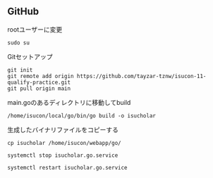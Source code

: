 ## GitHub 

rootユーザーに変更
```
sudo su
```

Gitセットアップ
```
git init 
git remote add origin https://github.com/tayzar-tznw/isucon-11-qualify-practice.git
git pull origin main
```

main.goのあるディレクトリに移動してbuild
```
/home/isucon/local/go/bin/go build -o isucholar
```

生成したバイナリファイルをコピーする
```
cp isucholar /home/isucon/webapp/go/
```

```
systemctl stop isucholar.go.service
```

```
systemctl restart isucholar.go.service
```
